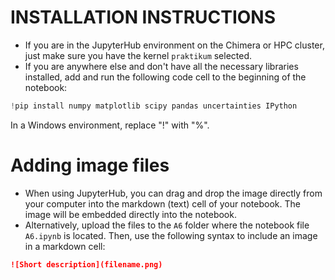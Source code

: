 # INSTALLATION INSTRUCTIONS

- If you are in the JupyterHub environment on the Chimera or HPC cluster, just make sure you have the kernel `praktikum` selected.
- If you are anywhere else and don't have all the necessary libraries installed, add and run the following code cell to the beginning of the notebook:

```python
!pip install numpy matplotlib scipy pandas uncertainties IPython
```

In a Windows environment, replace "!" with "%".

# Adding image files

- When using JupyterHub, you can drag and drop the image directly from your computer into the markdown (text) cell of your notebook. The image will be embedded directly into the notebook.
- Alternatively, upload the files to the `A6` folder where the notebook file `A6.ipynb` is located. Then, use the following syntax to include an image in a markdown cell:
```markdown
![Short description](filename.png)
```
